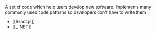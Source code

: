 A set of code which help users develop new software. Implements many commonly used code patterns so developers don't have to write them
- [[React.js]]
- [[_ .NET]]